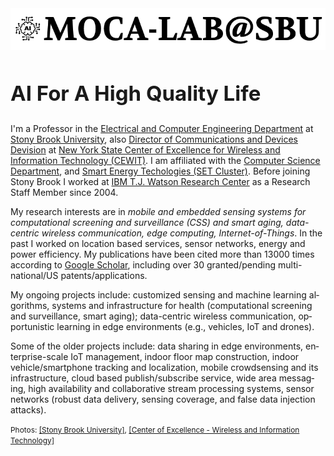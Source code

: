 <div class="row">
<div class="col-sm-12 col-md-12 col-lg-12 text-center">
    <img width="700" src="./img/banner.png" alt="MOCA-Lab Logo" title="MOCA-Lab@SUB" class="d-inline img-fluid" />
    <div class="title-block">
        <h2 style="font-size: 33px;">AI For A High Quality Life</h2>
        <!-- <div class="owl-carousel text-rotation">
        <div class="item">
            <div class="sp-subtitle">Web Designer</div>
        </div>
        <div class="item">
            <div class="sp-subtitle">Frontend-developer</div>
        </div>
        </div> -->
    </div>
</div>
</div>

<!-- <div class="row">
    <div class="col-sm-12 col-md-12 col-lg-12" style="padding-left: 0; padding-right: 0;">
    <div class="title-block">
        <h2 style="font-size: 33px;">AI Systems & Solutions</h2>
        <div class="owl-carousel text-rotation">
        <div class="item">
            <div class="sp-subtitle">Web Designer</div>
        </div>
        <div class="item">
            <div class="sp-subtitle">Frontend-developer</div>
        </div>
        </div>
    </div>
    </div>
</div> -->

<div class="row text-left">
    <div class="col-sm-12 col-md-12 col-lg-12" style="padding-left: 0; padding-right: 0;">
        <p><span lang="EN-US">I'm a Professor in the <a href="http://www.stonybrook.edu/commcms/electrical/">Electrical
        and Computer Engineering Department</a> at <a href="http://www.stonybrook.edu/">Stony Brook University</a>, also 
        <a href="https://www.cewit.org/about/leadership/fanye.php">Director of Communications 
        and Devices Devision</a> at <a href="https://www.cewit.org/">New York State Center of Excellence for Wireless and Information Technology (CEWIT)</a>.  
        I am affiliated with the <a href="https://www.cs.stonybrook.edu/people/faculty/FanYe">Computer Science Department</a>, and <a href="http://www.stonybrook.edu/commcms/clusterhires/clusters/smartenergy.html">Smart
        Energy Techologies (SET Cluster)</a>. Before joining Stony Brook I worked at <a href="http://www.research.ibm.com/">IBM T.J. Watson Research
        Center</a> as a Research Staff Member since 2004. </span></p>
        <p><span lang="EN-US">My research interests are in <i>mobile and embedded sensing systems for computational screening and surveillance (CSS) and smart aging, data-centric wireless communication, edge computing, Internet-of-Things</i>. In the past I worked on location based services, sensor networks, energy and power efficiency. My publications have been cited more than 13000
        times according to <a href="https://scholar.google.com/citations?user=QryTRHAAAAAJ&amp;hl=en">Google Scholar</a>, including over 30 granted/pending
        multi-national/US patents/applications.</span></p>
        <p><span lang="EN-US">
        My ongoing projects include: customized sensing and machine learning algorithms, systems and infrastructure for health (computational screening and surveillance, smart aging); data-centric wireless communication, opportunistic learning in edge environments (e.g., vehicles, IoT and drones).
        </span></p>
        <p><span lang="EN-US">Some of the older projects include: data sharing in edge environments, enterprise-scale IoT management, indoor floor map construction, indoor vehicle/smartphone tracking and localization, 
        mobile crowdsensing and its infrastructure, cloud based publish/subscribe service, wide area
        messaging, high availability and collaborative stream processing systems, sensor networks (robust data delivery,  
        sensing coverage, and false data injection attacks).</span></p>
    </div>
</div>


<div class="row">
    <div class="col">
         <span class="float-md-end" style="font-size: .85em;">Photos: <a class="lightbox" title="Stony Brook University, www.stonybrook.edu" href="./img/bg3.jpg" style="text-decoration: underline;">[Stony Brook University]</a>, <a class="lightbox" title="A New York State Center of Excellence (at Stony Brook University), www.cewit.org" href="./img/bg4.jpg" style="text-decoration: underline;">[Center of Excellence - Wireless and Information Technology]</a></span>
    </div>
</div>
